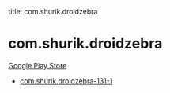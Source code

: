 title: com.shurik.droidzebra
# com.shurik.droidzebra


[Google Play Store](https://play.google.com/store/apps/details?id=com.shurik.droidzebra)


* [com.shurik.droidzebra-131-1](./com.shurik.droidzebra-131-1/)